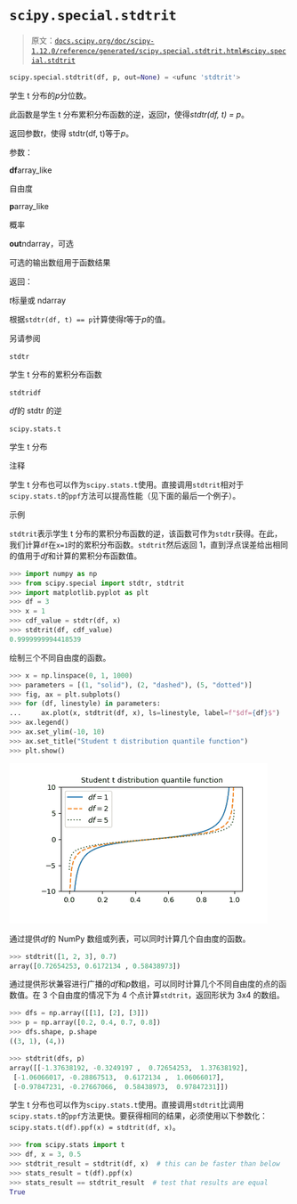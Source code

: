 # `scipy.special.stdtrit`

> 原文：[`docs.scipy.org/doc/scipy-1.12.0/reference/generated/scipy.special.stdtrit.html#scipy.special.stdtrit`](https://docs.scipy.org/doc/scipy-1.12.0/reference/generated/scipy.special.stdtrit.html#scipy.special.stdtrit)

```py
scipy.special.stdtrit(df, p, out=None) = <ufunc 'stdtrit'>
```

学生 t 分布的*p*分位数。

此函数是学生 t 分布累积分布函数的逆，返回*t*，使得*stdtr(df, t) = p*。

返回参数*t*，使得 stdtr(df, t)等于*p*。

参数：

**df**array_like

自由度

**p**array_like

概率

**out**ndarray，可选

可选的输出数组用于函数结果

返回：

*t*标量或 ndarray

根据`stdtr(df, t) == p`计算使得*t*等于*p*的值。

另请参阅

`stdtr`

学生 t 分布的累积分布函数

`stdtridf`

*df*的 stdtr 的逆

`scipy.stats.t`

学生 t 分布

注释

学生 t 分布也可以作为`scipy.stats.t`使用。直接调用`stdtrit`相对于`scipy.stats.t`的`ppf`方法可以提高性能（见下面的最后一个例子）。

示例

`stdtrit`表示学生 t 分布的累积分布函数的逆，该函数可作为`stdtr`获得。在此，我们计算`df`在`x=1`时的累积分布函数。`stdtrit`然后返回 1，直到浮点误差给出相同的值用于*df*和计算的累积分布函数值。

```py
>>> import numpy as np
>>> from scipy.special import stdtr, stdtrit
>>> import matplotlib.pyplot as plt
>>> df = 3
>>> x = 1
>>> cdf_value = stdtr(df, x)
>>> stdtrit(df, cdf_value)
0.9999999994418539 
```

绘制三个不同自由度的函数。

```py
>>> x = np.linspace(0, 1, 1000)
>>> parameters = [(1, "solid"), (2, "dashed"), (5, "dotted")]
>>> fig, ax = plt.subplots()
>>> for (df, linestyle) in parameters:
...     ax.plot(x, stdtrit(df, x), ls=linestyle, label=f"$df={df}$")
>>> ax.legend()
>>> ax.set_ylim(-10, 10)
>>> ax.set_title("Student t distribution quantile function")
>>> plt.show() 
```

![../../_images/scipy-special-stdtrit-1_00_00.png](img/fa2a9280fedbaa12e220b136dfa77d24.png)

通过提供*df*的 NumPy 数组或列表，可以同时计算几个自由度的函数。

```py
>>> stdtrit([1, 2, 3], 0.7)
array([0.72654253, 0.6172134 , 0.58438973]) 
```

通过提供形状兼容进行广播的*df*和*p*数组，可以同时计算几个不同自由度的点的函数值。在 3 个自由度的情况下为 4 个点计算`stdtrit`，返回形状为 3x4 的数组。

```py
>>> dfs = np.array([[1], [2], [3]])
>>> p = np.array([0.2, 0.4, 0.7, 0.8])
>>> dfs.shape, p.shape
((3, 1), (4,)) 
```

```py
>>> stdtrit(dfs, p)
array([[-1.37638192, -0.3249197 ,  0.72654253,  1.37638192],
 [-1.06066017, -0.28867513,  0.6172134 ,  1.06066017],
 [-0.97847231, -0.27667066,  0.58438973,  0.97847231]]) 
```

学生 t 分布也可以作为`scipy.stats.t`使用。直接调用`stdtrit`比调用`scipy.stats.t`的`ppf`方法更快。要获得相同的结果，必须使用以下参数化：`scipy.stats.t(df).ppf(x) = stdtrit(df, x)`。

```py
>>> from scipy.stats import t
>>> df, x = 3, 0.5
>>> stdtrit_result = stdtrit(df, x)  # this can be faster than below
>>> stats_result = t(df).ppf(x)
>>> stats_result == stdtrit_result  # test that results are equal
True 
```
